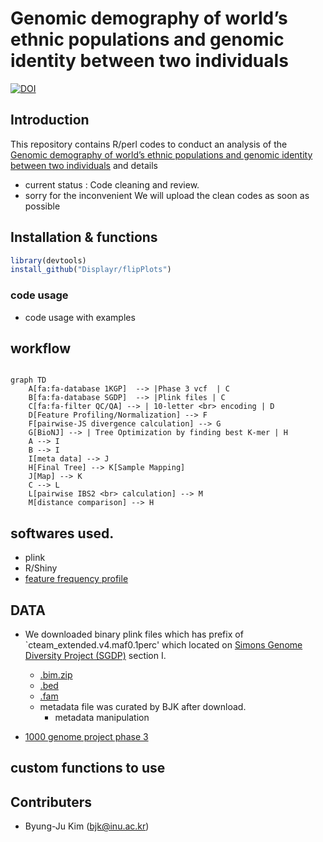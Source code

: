 Genomic demography of world’s ethnic populations and genomic identity between two individuals
=============================================================================================

[![DOI](https://zenodo.org/badge/doi/10.1101/2022.03.28.486119.svg)](http://dx.doi.org/10.1101/2022.03.28.486119)

## Introduction 

This repository contains R/perl codes to conduct an analysis of the [Genomic demography of world’s ethnic populations and genomic identity between two individuals](http://dx.doi.org/10.1101/2022.03.28.486119) and details

- current status : Code cleaning and review.
- sorry for the inconvenient We will upload the clean codes as soon as possible

## Installation & functions

```r
library(devtools)
install_github("Displayr/flipPlots")
```

### code usage

- code usage with examples


## workflow

```mermaid

graph TD
    A[fa:fa-database 1KGP]  --> |Phase 3 vcf  | C
    B[fa:fa-database SGDP]  --> |Plink files | C
    C[fa:fa-filter QC/QA] --> | 10-letter <br> encoding | D 
    D[Feature Profiling/Normalization] --> F 
    F[pairwise-JS divergence calculation] --> G
    G[BioNJ] --> | Tree Optimization by finding best K-mer | H
    A --> I
    B --> I
    I[meta data] --> J
    H[Final Tree] --> K[Sample Mapping]
    J[Map] --> K
    C --> L 
    L[pairwise IBS2 <br> calculation] --> M
    M[distance comparison] --> H
 ```
## softwares used.

* plink
* R/Shiny
* [feature frequency profile](https://github.com/jaejinchoi/FFP)

## DATA

* We downloaded binary plink files which has prefix of `cteam_extended.v4.maf0.1perc' which located on [Simons Genome Diversity Project (SGDP)](https://reichdata.hms.harvard.edu/pub/datasets/sgdp/) section I.
 
    * [.bim.zip](https://sharehost.hms.harvard.edu/genetics/reich_lab/sgdp/variant_set/cteam_extended.v4.maf0.1perc.bim.zip)
    * [.bed](https://sharehost.hms.harvard.edu/genetics/reich_lab/sgdp/variant_set/cteam_extended.v4.maf0.1perc.bed)
    * [.fam](https://sharehost.hms.harvard.edu/genetics/reich_lab/sgdp/variant_set/cteam_extended.v4.maf0.1perc.fam)
    * metadata file was curated by BJK after download.
      * metadata manipulation

* [1000 genome project phase 3](https://ftp.ncbi.nlm.nih.gov/1000genomes/ftp/release/20130502/)


## custom functions to use



## Contributers

* Byung-Ju Kim (bjk@inu.ac.kr)

